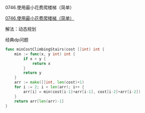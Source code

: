0746.使用最小花费爬楼梯（简单）

[0746.使用最小花费爬楼梯（简单）](https://leetcode.cn/problems/min-cost-climbing-stairs/)



解法：动态规划



经典dp问题



```go
func minCostClimbingStairs(cost []int) int {
	min := func(x, y int) int {
		if x < y {
			return x
		}
		return y
	}
	arr := make([]int, len(cost)+1)
	for i := 2; i < len(arr); i++ {
		arr[i] = min(cost[i-1]+arr[i-1], cost[i-2]+arr[i-2])
	}
	return arr[len(arr)-1]
}
```
